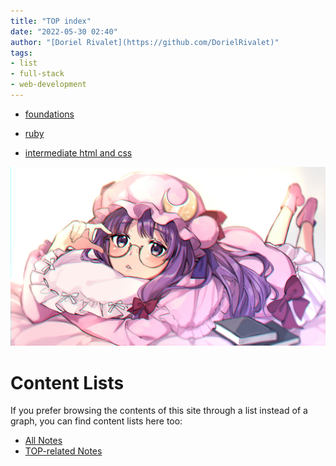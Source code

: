 ```yaml
---
title: "TOP index"
date: "2022-05-30 02:40"
author: "[Doriel Rivalet](https://github.com/DorielRivalet)"
tags:
- list
- full-stack
- web-development
---
```


- [foundations](notes/the-odin-project/foundations/foundations-summary.md)

- [ruby](tags/ruby)

- [intermediate html and css]()

[![Example Image](https://github.com/DorielRivalet/quartz/blob/hugo/content/notes/images/Pasted-image-20220530204411.jpg?raw=true)](https://www.pixiv.net/en/artworks/82220608)


# Content Lists
If you prefer browsing the contents of this site through a list instead of a graph, you can find content lists here too:

- [All Notes](notes/)
- [TOP-related Notes](tags/the-odin-project)

